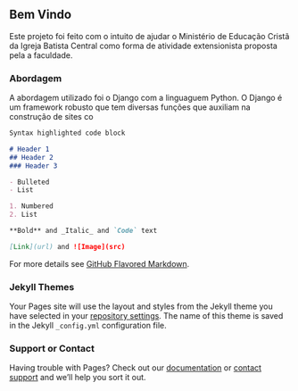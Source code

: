 ## Bem Vindo

Este projeto foi feito com o intuito de ajudar o Ministério de Educação Cristã da Igreja Batista Central como forma de atividade extensionista proposta pela a faculdade.

### Abordagem

A abordagem utilizado foi o Django com a linguaguem Python. O Django  é um framework robusto que tem diversas funções que auxiliam na construção de sites co
```markdown
Syntax highlighted code block

# Header 1
## Header 2
### Header 3

- Bulleted
- List

1. Numbered
2. List

**Bold** and _Italic_ and `Code` text

[Link](url) and ![Image](src)
```

For more details see [GitHub Flavored Markdown](https://guides.github.com/features/mastering-markdown/).

### Jekyll Themes

Your Pages site will use the layout and styles from the Jekyll theme you have selected in your [repository settings](https://github.com/lucaslmeireles/projeto_uninter_ibcvr/settings/pages). The name of this theme is saved in the Jekyll `_config.yml` configuration file.

### Support or Contact

Having trouble with Pages? Check out our [documentation](https://docs.github.com/categories/github-pages-basics/) or [contact support](https://support.github.com/contact) and we’ll help you sort it out.
